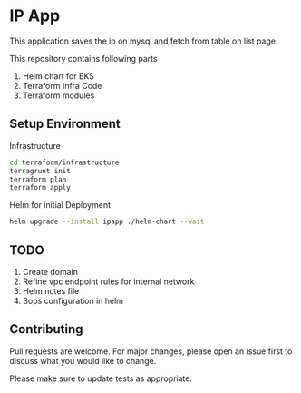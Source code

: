 # IP App

This application saves the ip on mysql and fetch from table on list page.


This repository contains following parts
1. Helm chart for EKS
2. Terraform Infra Code
3. Terraform modules

## Setup Environment

Infrastructure
```bash
cd terraform/infrastructure
terragrunt init
terraform plan
terraform apply
```

Helm for initial Deployment
```bash
helm upgrade --install ipapp ./helm-chart --wait
```

## TODO
1. Create domain
2. Refine vpc endpoint rules for internal network
3. Helm notes file
4. Sops configuration in helm

## Contributing
Pull requests are welcome. For major changes, please open an issue first to discuss what you would like to change.

Please make sure to update tests as appropriate.